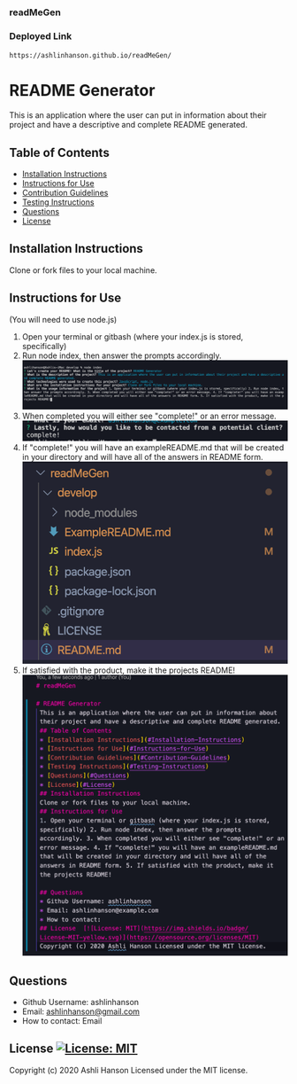 ### readMeGen
### Deployed Link 
    https://ashlinhanson.github.io/readMeGen/

# README Generator 
 This is an application where the user can put in information about their project and have a descriptive and complete README generated. 
 ## Table of Contents 
 * [Installation Instructions](#Installation-Instructions) 
 * [Instructions for Use](#Instructions-for-Use) 
 * [Contribution Guidelines](#Contribution-Guidelines) 
 * [Testing Instructions](#Testing-Instructions) 
 * [Questions](#Questions) 
 * [License](#License) 
 ## Installation Instructions 
 Clone or fork files to your local machine. 
 ## Instructions for Use 
 (You will need to use node.js)
 1. Open your terminal or gitbash (where your index.js is stored, specifically) 
 2. Run node index, then answer the prompts accordingly. 
 ![Questions Example](assets/questions.png)
 3. When completed you will either see "complete!" or an error message. 
 ![Completed Message](assets/complete!.png)
 4. If "complete!" you will have an exampleREADME.md that will be created in your directory and will have all of the answers in README form.
 ![Example file](assets/exmapleREADMEfile.png)
 5. If satisfied with the product, make it the projects README!
 ![README Markdown Version](assets/readmeproduct.png)  
  
 ## Questions  
 * Github Username: ashlinhanson 
 * Email: ashlinhanson@gmail.com 
 * How to contact: Email   
 ## License  [![License: MIT](https://img.shields.io/badge/License-MIT-yellow.svg)](https://opensource.org/licenses/MIT) 
 Copyright (c) 2020 Ashli Hanson Licensed under the MIT license.